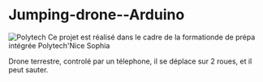 # Jumping-drone--Arduino

![Polytech](http://www.polytechnice.fr/jahia/jsp/templates/inc/img/polytech_nice-sophia.png)
Ce projet est réalisé dans le cadre de la formationde de prépa intégrée Polytech'Nice Sophia

Drone terrestre, controlé par un télephone, il se déplace sur 2 roues, et il peut sauter.
